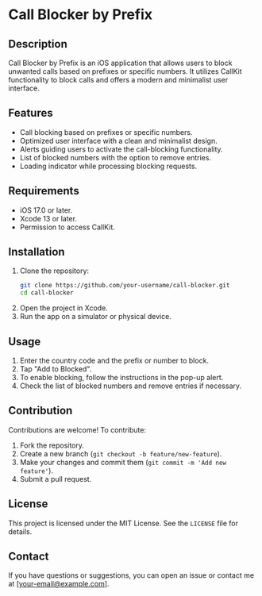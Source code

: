 # Call Blocker by Prefix

## Description

Call Blocker by Prefix is an iOS application that allows users to block unwanted calls based on prefixes or specific numbers. It utilizes CallKit functionality to block calls and offers a modern and minimalist user interface.

## Features

- Call blocking based on prefixes or specific numbers.
- Optimized user interface with a clean and minimalist design.
- Alerts guiding users to activate the call-blocking functionality.
- List of blocked numbers with the option to remove entries.
- Loading indicator while processing blocking requests.

## Requirements

- iOS 17.0 or later.
- Xcode 13 or later.
- Permission to access CallKit.

## Installation

1. Clone the repository:
   ```bash
   git clone https://github.com/your-username/call-blocker.git
   cd call-blocker
   ```
2. Open the project in Xcode.
3. Run the app on a simulator or physical device.

## Usage

1. Enter the country code and the prefix or number to block.
2. Tap "Add to Blocked".
3. To enable blocking, follow the instructions in the pop-up alert.
4. Check the list of blocked numbers and remove entries if necessary.

## Contribution

Contributions are welcome! To contribute:

1. Fork the repository.
2. Create a new branch (`git checkout -b feature/new-feature`).
3. Make your changes and commit them (`git commit -m 'Add new feature'`).
4. Submit a pull request.

## License

This project is licensed under the MIT License. See the `LICENSE` file for details.

## Contact

If you have questions or suggestions, you can open an issue or contact me at [[your-email@example.com](mailto\:your-email@example.com)].

